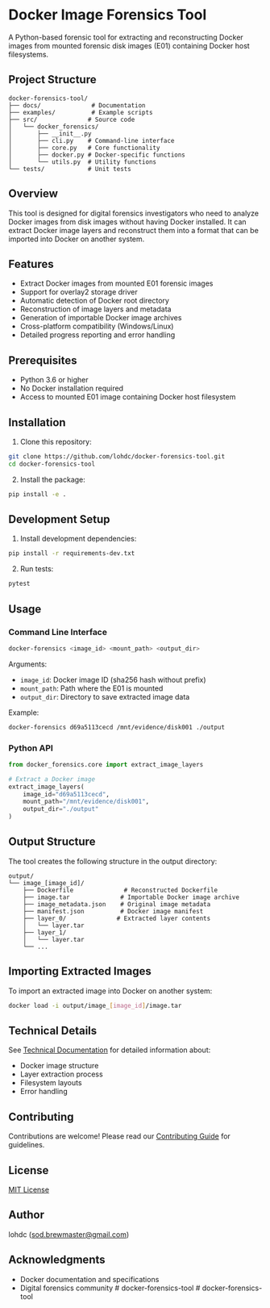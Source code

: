 # Docker Image Forensics Tool

A Python-based forensic tool for extracting and reconstructing Docker images from mounted forensic disk images (E01) containing Docker host filesystems.

## Project Structure
```
docker-forensics-tool/
├── docs/              # Documentation
├── examples/          # Example scripts
├── src/              # Source code
│   └── docker_forensics/
│       ├── __init__.py
│       ├── cli.py    # Command-line interface
│       ├── core.py   # Core functionality
│       ├── docker.py # Docker-specific functions
│       └── utils.py  # Utility functions
└── tests/            # Unit tests
```

## Overview

This tool is designed for digital forensics investigators who need to analyze Docker images from disk images without having Docker installed. It can extract Docker image layers and reconstruct them into a format that can be imported into Docker on another system.

## Features

- Extract Docker images from mounted E01 forensic images
- Support for overlay2 storage driver
- Automatic detection of Docker root directory
- Reconstruction of image layers and metadata
- Generation of importable Docker image archives
- Cross-platform compatibility (Windows/Linux)
- Detailed progress reporting and error handling

## Prerequisites

- Python 3.6 or higher
- No Docker installation required
- Access to mounted E01 image containing Docker host filesystem

## Installation

1. Clone this repository:
```bash
git clone https://github.com/lohdc/docker-forensics-tool.git
cd docker-forensics-tool
```

2. Install the package:
```bash
pip install -e .
```

## Development Setup

1. Install development dependencies:
```bash
pip install -r requirements-dev.txt
```

2. Run tests:
```bash
pytest
```

## Usage

### Command Line Interface

```bash
docker-forensics <image_id> <mount_path> <output_dir>
```

Arguments:
- `image_id`: Docker image ID (sha256 hash without prefix)
- `mount_path`: Path where the E01 is mounted
- `output_dir`: Directory to save extracted image data

Example:
```bash
docker-forensics d69a5113cecd /mnt/evidence/disk001 ./output
```

### Python API

```python
from docker_forensics.core import extract_image_layers

# Extract a Docker image
extract_image_layers(
    image_id="d69a5113cecd",
    mount_path="/mnt/evidence/disk001",
    output_dir="./output"
)
```

## Output Structure

The tool creates the following structure in the output directory:

```
output/
└── image_[image_id]/
    ├── Dockerfile              # Reconstructed Dockerfile
    ├── image.tar              # Importable Docker image archive
    ├── image_metadata.json    # Original image metadata
    ├── manifest.json          # Docker image manifest
    ├── layer_0/              # Extracted layer contents
    │   └── layer.tar
    ├── layer_1/
    │   └── layer.tar
    └── ...
```

## Importing Extracted Images

To import an extracted image into Docker on another system:

```bash
docker load -i output/image_[image_id]/image.tar
```

## Technical Details

See [Technical Documentation](docs/technical.md) for detailed information about:
- Docker image structure
- Layer extraction process
- Filesystem layouts
- Error handling

## Contributing

Contributions are welcome! Please read our [Contributing Guide](docs/CONTRIBUTING.md) for guidelines.

## License

[MIT License](LICENSE)

## Author

lohdc (sod.brewmaster@gmail.com)

## Acknowledgments

- Docker documentation and specifications
- Digital forensics community
#   d o c k e r - f o r e n s i c s - t o o l 
 
 #   d o c k e r - f o r e n s i c s - t o o l 
 
 